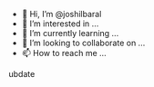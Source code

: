 - 👋 Hi, I’m @joshilbaral
- 👀 I’m interested in ...
- 🌱 I’m currently learning ...
- 💞️ I’m looking to collaborate on ...
- 📫 How to reach me ...

<!---
joshilbaral/joshilbaral is a ✨ special ✨ repository because its `README.md` (this file) appears on your GitHub profile.
You can click the Preview link to take a look at your changes.
--->ubdate


